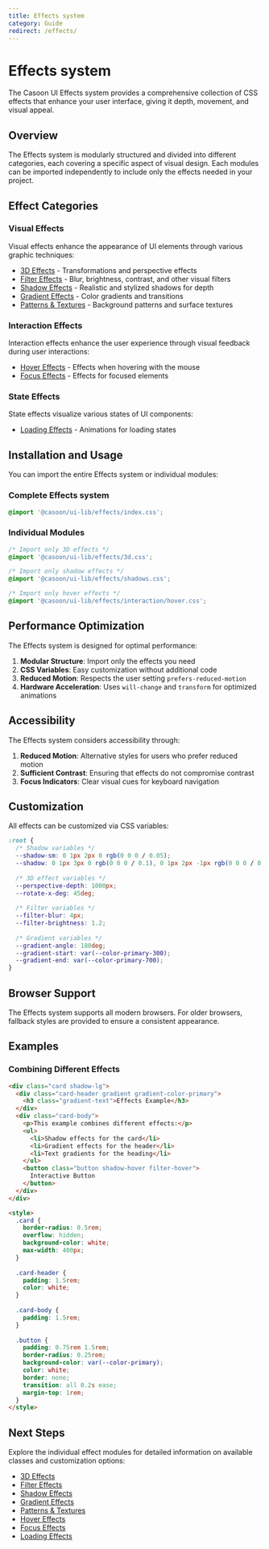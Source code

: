 ```yaml
---
title: Effects system
category: Guide
redirect: /effects/
---
```


# Effects system

The Casoon UI Effects system provides a comprehensive collection of CSS effects that enhance your user interface, giving it depth, movement, and visual appeal.

## Overview

The Effects system is modularly structured and divided into different categories, each covering a specific aspect of visual design. Each modules can be imported independently to include only the effects needed in your project.

## Effect Categories

### Visual Effects

Visual effects enhance the appearance of UI elements through various graphic techniques:

- [3D Effects](/effects/3d.md) - Transformations and perspective effects
- [Filter Effects](/effects/filters.md) - Blur, brightness, contrast, and other visual filters
- [Shadow Effects](/effects/shadows.md) - Realistic and stylized shadows for depth
- [Gradient Effects](/effects/gradient.md) - Color gradients and transitions
- [Patterns & Textures](/effects/patterns.md) - Background patterns and surface textures

### Interaction Effects

Interaction effects enhance the user experience through visual feedback during user interactions:

- [Hover Effects](/effects/interaction/hover.md) - Effects when hovering with the mouse
- [Focus Effects](/effects/interaction/focus.md) - Effects for focused elements

### State Effects

State effects visualize various states of UI components:

- [Loading Effects](/effects/state/loading.md) - Animations for loading states

## Installation and Usage

You can import the entire Effects system or individual modules:

### Complete Effects system

```css
@import '@casoon/ui-lib/effects/index.css';
```

### Individual Modules

```css
/* Import only 3D effects */
@import '@casoon/ui-lib/effects/3d.css';

/* Import only shadow effects */
@import '@casoon/ui-lib/effects/shadows.css';

/* Import only hover effects */
@import '@casoon/ui-lib/effects/interaction/hover.css';
```

## Performance Optimization

The Effects system is designed for optimal performance:

1. **Modular Structure**: Import only the effects you need
2. **CSS Variables**: Easy customization without additional code
3. **Reduced Motion**: Respects the user setting `prefers-reduced-motion`
4. **Hardware Acceleration**: Uses `will-change` and `transform` for optimized animations

## Accessibility

The Effects system considers accessibility through:

1. **Reduced Motion**: Alternative styles for users who prefer reduced motion
2. **Sufficient Contrast**: Ensuring that effects do not compromise contrast
3. **Focus Indicators**: Clear visual cues for keyboard navigation

## Customization

All effects can be customized via CSS variables:

```css
:root {
  /* Shadow variables */
  --shadow-sm: 0 1px 2px 0 rgb(0 0 0 / 0.05);
  --shadow: 0 1px 3px 0 rgb(0 0 0 / 0.1), 0 1px 2px -1px rgb(0 0 0 / 0.1);
  
  /* 3D effect variables */
  --perspective-depth: 1000px;
  --rotate-x-deg: 45deg;
  
  /* Filter variables */
  --filter-blur: 4px;
  --filter-brightness: 1.2;
  
  /* Gradient variables */
  --gradient-angle: 180deg;
  --gradient-start: var(--color-primary-300);
  --gradient-end: var(--color-primary-700);
}
```

## Browser Support

The Effects system supports all modern browsers. For older browsers, fallback styles are provided to ensure a consistent appearance.

## Examples

### Combining Different Effects

```html
<div class="card shadow-lg">
  <div class="card-header gradient gradient-color-primary">
    <h3 class="gradient-text">Effects Example</h3>
  </div>
  <div class="card-body">
    <p>This example combines different effects:</p>
    <ul>
      <li>Shadow effects for the card</li>
      <li>Gradient effects for the header</li>
      <li>Text gradients for the heading</li>
    </ul>
    <button class="button shadow-hover filter-hover">
      Interactive Button
    </button>
  </div>
</div>

<style>
  .card {
    border-radius: 0.5rem;
    overflow: hidden;
    background-color: white;
    max-width: 400px;
  }
  
  .card-header {
    padding: 1.5rem;
    color: white;
  }
  
  .card-body {
    padding: 1.5rem;
  }
  
  .button {
    padding: 0.75rem 1.5rem;
    border-radius: 0.25rem;
    background-color: var(--color-primary);
    color: white;
    border: none;
    transition: all 0.2s ease;
    margin-top: 1rem;
  }
</style>
```

## Next Steps

Explore the individual effect modules for detailed information on available classes and customization options:

- [3D Effects](/effects/3d.md)
- [Filter Effects](/effects/filters.md)
- [Shadow Effects](/effects/shadows.md)
- [Gradient Effects](/effects/gradient.md)
- [Patterns & Textures](/effects/patterns.md)
- [Hover Effects](/effects/interaction/hover.md)
- [Focus Effects](/effects/interaction/focus.md)
- [Loading Effects](/effects/state/loading.md) 